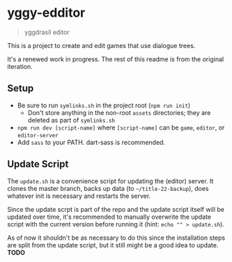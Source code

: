 # yggy-edditor

> yggdrasil editor

This is a project to create and edit games that use dialogue trees.

It's a renewed work in progress. The rest of this readme is from the original iteration.

## Setup

- Be sure to run `symlinks.sh` in the project root (`npm run init`)
  - Don't store anything in the non-root `assets` directories; they are deleted as part of `symlinks.sh`
- `npm run dev [script-name]` where `[script-name]` can be `game`, `editor`, or `editor-server`
- Add `sass` to your PATH. dart-sass is recommended.

## Update Script

The `update.sh` is a convenience script for updating the (editor) server. It clones the master branch, backs up data (to `~/title-22-backup`), does whatever init is necessary and restarts the server.

Since the update scrpt is part of the repo and the update script itself will be updated over time, it's recommended to manually overwrite the update script with the current version before running it (hint: `echo "" > update.sh`).

As of now it shouldn't be as necessary to do this since the installation steps are split from the update script, but it still might be a good idea to update. **TODO**
